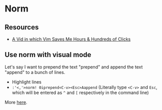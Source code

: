 # Norm

Resources
---
- [A Vid in which Vim Saves Me Hours & Hundreds of Clicks](https://www.youtube.com/watch?v=hraHAZ1-RaM)

Use norm with visual mode
---

Let's say I want to prepend the text "prepend" and append the text "append" to a
bunch of lines.

- Highlight lines
- `:'<,'>norm! 0iprepend<C-v><Esc>Aappend` (Literally type `<C-v>` and `Esc`,
    which will be entered as `^` and `[` respectively in the command line)

More [here](https://www.reddit.com/r/vim/comments/4ofv82/the_normal_command_is_really_cool/).
